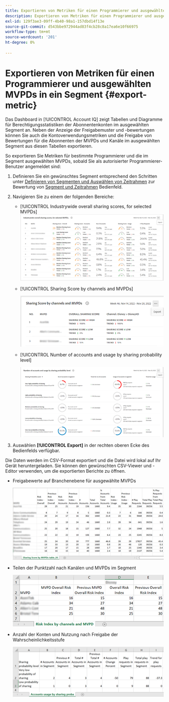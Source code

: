 ```yaml
---
title: Exportieren von Metriken für einen Programmierer und ausgewählten MVPDs in ein Segment
description: Exportieren von Metriken für einen Programmierer und ausgewählten MVPDs in ein Segment
exl-id: 129f3ae3-09ff-4b40-98a1-157dbd14f13e
source-git-commit: d543bbe972944ad83f4cb28c8a17ea6e10f66975
workflow-type: tm+mt
source-wordcount: '201'
ht-degree: 0%

---
```


# Exportieren von Metriken für einen Programmierer und ausgewählten MVPDs in ein Segment {#export-metric}

Das Dashboard in [!UICONTROL Account IQ] zeigt Tabellen und Diagramme für Berechtigungsstatistiken der Abonnentenkonten im ausgewählten Segment an. Neben der Anzeige der Freigabemuster und -bewertungen können Sie auch die Kontoverwendungsmetriken und die Freigabe von Bewertungen für die Abonnenten der MVPDs und Kanäle im ausgewählten Segment aus diesen Tabellen exportieren.

So exportieren Sie Metriken für bestimmte Programmierer und die im Segment ausgewählten MVPDs, sobald Sie als autorisierter Programmierer-Benutzer angemeldet sind:

1. Definieren Sie ein gewünschtes Segment entsprechend den Schritten unter [Definieren von Segmenten und Auswählen von Zeitrahmen](/help/accountiq/howto-select-segment-timeframe.md) zur Bewertung von [Segment und Zeitrahmen](/help/accountiq/segments-timeframe.md) Bedienfeld.

1. Navigieren Sie zu einem der folgenden Bereiche:

   * [!UICONTROL Industrywide overall sharing scores, for selected MVPDs]
     ![](assets/ind-sharpanel-export-option.png)

   * [!UICONTROL Sharing Score by channels and MVPDs]

     ![](assets/sharscorepanel-export-option.png)

   * [!UICONTROL Number of accounts and usage by sharing probability level]

     ![](assets/usage-panel-export-option.png)

1. Auswählen **[!UICONTROL Export]** in der rechten oberen Ecke des Bedienfelds verfügbar.

Die Daten werden im CSV-Format exportiert und die Datei wird lokal auf Ihr Gerät heruntergeladen. Sie können den gewünschten CSV-Viewer und -Editor verwenden, um die exportierten Berichte zu öffnen.

* Freigabewerte auf Branchenebene für ausgewählte MVPDs

  ![](assets/export-ind-sharing-score.png)

* Teilen der Punktzahl nach Kanälen und MVPDs im Segment

  ![](assets/export-risk-index-by-mvpdchannels.png)

* Anzahl der Konten und Nutzung nach Freigabe der Wahrscheinlichkeitsstufe

  ![](assets/export-acc-usage.png)
